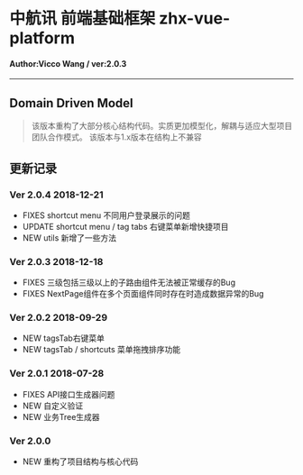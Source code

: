 # 中航讯 前端基础框架 zhx-vue-platform
#### Author:Vicco Wang / ver:2.0.3
---

## Domain Driven Model
> 该版本重构了大部分核心结构代码。实质更加模型化，解耦与适应大型项目团队合作模式。
> 该版本与1.x版本在结构上不兼容

## 更新记录

### Ver 2.0.4  2018-12-21
- FIXES  shortcut menu 不同用户登录展示的问题
- UPDATE shortcut menu / tag tabs 右键菜单新增快捷项目
- NEW utils 新增了一些方法

### Ver 2.0.3  2018-12-18
- FIXES 三级包括三级以上的子路由组件无法被正常缓存的Bug
- FIXES NextPage组件在多个页面组件同时存在时造成数据异常的Bug

### Ver 2.0.2   2018-09-29
- NEW tagsTab右键菜单
- NEW tagsTab / shortcuts 菜单拖拽排序功能

### Ver 2.0.1   2018-07-28
- FIXES API接口生成器问题
- NEW 自定义验证
- NEW 业务Tree生成器

### Ver 2.0.0
- NEW 重构了项目结构与核心代码

